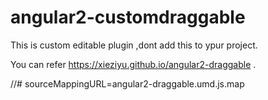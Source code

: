 # angular2-customdraggable
 This is custom editable plugin ,dont add this to ypur project.
 
 You can refer https://xieziyu.github.io/angular2-draggable .

 //# sourceMappingURL=angular2-draggable.umd.js.map
